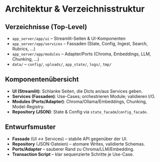 # Architektur & Verzeichnisstruktur

## Verzeichnisse (Top-Level)
- `app_server/app/ui` – Streamlit-Seiten & UI-Komponenten
- `app_server/app/services` – Fassaden (State, Config, Ingest, Search, Rubrics, …)
- `app_server/app/modules` – Adapter/Ports (Chroma, Embeddings, LLM, Chunking, …)
- `data/` – `config/`, `uploads/`, `app_state/`, `logs/`, `tmp/`

## Komponentenübersicht
- **UI (Streamlit)**: Schlanke Seiten, die Dicts an/aus Services geben.
- **Services (Fassaden)**: Use-Cases; orchestrieren Module; validieren I/O.
- **Modules (Ports/Adapter)**: Chroma/Ollama/Embeddings, Chunking, Model-Registry.
- **Repository (JSON)**: State & Config via `state_facade`/`config_facade`.

## Entwurfsmuster
- **Fassade** (UI ↔ Services) – stabile API gegenüber der UI.
- **Repository** (JSON-Dateien) – atomare Writes, validierte Schemas.
- **Ports/Adapter** – sauberer Rand zu Chroma/LLM/Embedding.
- **Transaction Script** – klar sequenzierte Schritte je Use-Case.
